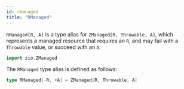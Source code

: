```yaml
---
id: rmanaged
title: "RManaged"
---
```


`RManaged[R, A]` is a type alias for `ZManaged[R, Throwable, A]`, which represents a managed resource that requires an `R`, and may fail with a `Throwable` value, or succeed with an `A`.

```scala mdoc
import zio.ZManaged
```

The `RManaged` type alias is defined as follows:

```scala mdoc:silent:nest
type RManaged[-R, +A] = ZManaged[R, Throwable, A]
```
